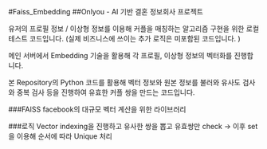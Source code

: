 #Faiss_Embedding
##Onlyou - AI 기반 결혼 정보회사 프로젝트

유저의 프로필 정보 / 이상형 정보를 이용해 커플을 매칭하는 알고리즘 구현을 위한 로컬 테스트 코드입니다. (실제 비즈니스에 쓰이는 추가 로직은 미포함된 코드입니다. )

메인 서버에서 Embedding 기술을 활용해 각 프로필, 이상형 정보의 벡터화를 진행합니다.

본 Repository의 Python 코드를 활용해 벡터 정보와 원본 정보를 불러와 유사도 검사와 중복 검사 등을 진행하여 유효한 커플 쌍을 만드는 코드입니다.

###FAISS facebook의 대규모 벡터 계산을 위한 라이브러리

###로직 Vector indexing을 진행하고 유사한 쌍을 뽑고 유효쌍만 check -> 이후 set을 이용해 순서에 따라 Unique 처리
